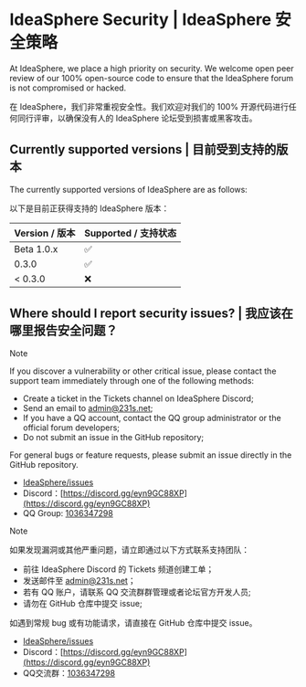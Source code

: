 # IdeaSphere Security | IdeaSphere 安全策略

At IdeaSphere, we place a high priority on security. We welcome open peer review of our 100% open-source code to ensure that the IdeaSphere forum is not compromised or hacked.

在 IdeaSphere，我们非常重视安全性。我们欢迎对我们的 100% 开源代码进行任何同行评审，以确保没有人的 IdeaSphere 论坛受到损害或黑客攻击。

## Currently supported versions | 目前受到支持的版本

The currently supported versions of IdeaSphere are as follows:

以下是目前正获得支持的 IdeaSphere 版本：

| Version / 版本 | Supported / 支持状态          |
| ------- | ------------------ |
| Beta 1.0.x   | :white_check_mark: |
| 0.3.0   | :white_check_mark: |
| < 0.3.0   | :x:                |

## Where should I report security issues? | 我应该在哪里报告安全问题？

> [!NOTE]
> If you discover a vulnerability or other critical issue, please contact the support team immediately through one of the following methods:  
> - Create a ticket in the Tickets channel on IdeaSphere Discord;  
> - Send an email to admin@231s.net;  
> - If you have a QQ account, contact the QQ group administrator or the official forum developers;  
> - Do not submit an issue in the GitHub repository;  
> 
> For general bugs or feature requests, please submit an issue directly in the GitHub repository.
>
> - [IdeaSphere/issues](https://github.com/IdeaSphere-team/IdeaSphere/issues)
> - Discord：[https://discord.gg/eyn9GC88XP](https://discord.gg/eyn9GC88XP)
> - QQ Group: [1036347298](http://qm.qq.com/cgi-bin/qm/qr?_wv=1027&k=0S7iEPBCDpSWgvzARFqxM_zyIlnQ2-km&authKey=AiX0JpNVU8d%2BIjMocMxVhE0OcxbdOaQAt1wnnekYg%2BYQ0GZfOy3KXuSFTBZ2pDD2&noverify=0&group_code=1036347298)


> [!NOTE]
> 如果发现漏洞或其他严重问题，请立即通过以下方式联系支持团队：
> - 前往 IdeaSphere Discord 的 Tickets 频道创建工单；
> - 发送邮件至 admin@231s.net；
> - 若有 QQ 账户，请联系 QQ 交流群群管理或者论坛官方开发人员;
> - 请勿在 GitHub 仓库中提交 issue;
> 
> 如遇到常规 bug 或有功能请求，请直接在 GitHub 仓库中提交 issue。
> 
> - [IdeaSphere/issues](https://github.com/IdeaSphere-team/IdeaSphere/issues)
> - Discord：[https://discord.gg/eyn9GC88XP](https://discord.gg/eyn9GC88XP)
> - QQ交流群：[1036347298](http://qm.qq.com/cgi-bin/qm/qr?_wv=1027&k=0S7iEPBCDpSWgvzARFqxM_zyIlnQ2-km&authKey=AiX0JpNVU8d%2BIjMocMxVhE0OcxbdOaQAt1wnnekYg%2BYQ0GZfOy3KXuSFTBZ2pDD2&noverify=0&group_code=1036347298)
